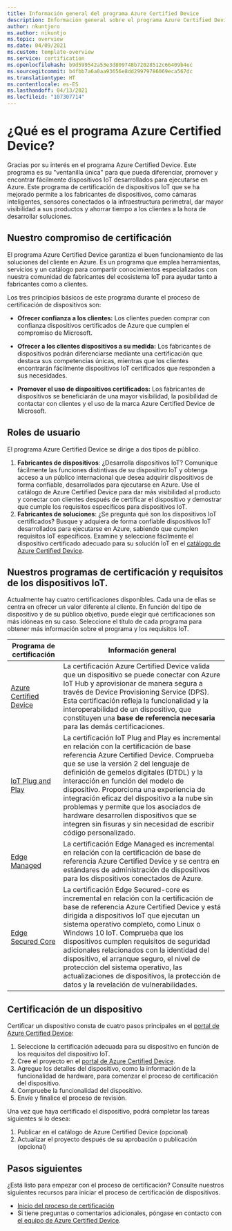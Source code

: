 ```yaml
---
title: Información general del programa Azure Certified Device
description: Información general sobre el programa Azure Certified Device para nuestros asociados y clientes Use estos recursos para iniciar el proceso de certificación de dispositivos. Descubra cómo certificar el dispositivo, desde los requisitos del dispositivo IoT a la publicación del dispositivo.
author: nkuntjoro
ms.author: nikuntjo
ms.topic: overview
ms.date: 04/09/2021
ms.custom: template-overview
ms.service: certification
ms.openlocfilehash: b9d599542a53e3d809748b72028512c66409b4ec
ms.sourcegitcommit: b4fbb7a6a0aa93656e8dd29979786069eca567dc
ms.translationtype: HT
ms.contentlocale: es-ES
ms.lasthandoff: 04/13/2021
ms.locfileid: "107307714"
---
```

# <a name="what-is-the-azure-certified-device-program"></a>¿Qué es el programa Azure Certified Device?

Gracias por su interés en el programa Azure Certified Device. Este programa es su "ventanilla única" para que pueda diferenciar, promover y encontrar fácilmente dispositivos IoT desarrollados para ejecutarse en Azure. Este programa de certificación de dispositivos IoT que se ha mejorado permite a los fabricantes de dispositivos, como cámaras inteligentes, sensores conectados o la infraestructura perimetral, dar mayor visibilidad a sus productos y ahorrar tiempo a los clientes a la hora de desarrollar soluciones.

## <a name="our-certification-promise"></a>Nuestro compromiso de certificación

El programa Azure Certified Device garantiza el buen funcionamiento de las soluciones del cliente en Azure. Es un programa que emplea herramientas, servicios y un catálogo para compartir conocimientos especializados con nuestra comunidad de fabricantes del ecosistema IoT para ayudar tanto a fabricantes como a clientes.

Los tres principios básicos de este programa durante el proceso de certificación de dispositivos son:

- **Ofrecer confianza a los clientes:** Los clientes pueden comprar con confianza dispositivos certificados de Azure que cumplen el compromiso de Microsoft.

- **Ofrecer a los clientes dispositivos a su medida:** Los fabricantes de dispositivos podrán diferenciarse mediante una certificación que destaca sus competencias únicas, mientras que los clientes encontrarán fácilmente dispositivos IoT certificados que responden a sus necesidades.

- **Promover el uso de dispositivos certificados:** Los fabricantes de dispositivos se beneficiarán de una mayor visibilidad, la posibilidad de contactar con clientes y el uso de la marca Azure Certified Device de Microsoft.

## <a name="user-roles"></a>Roles de usuario

El programa Azure Certified Device se dirige a dos tipos de público.

1. **Fabricantes de dispositivos**: ¿Desarrolla dispositivos IoT? Comunique fácilmente las funciones distintivas de su dispositivo IoT y obtenga acceso a un público internacional que desea adquirir dispositivos de forma confiable, desarrollados para ejecutarse en Azure. Use el catálogo de Azure Certified Device para dar más visibilidad al producto y conectar con clientes después de certificar el dispositivo y demostrar que cumple los requisitos específicos para dispositivos IoT.
1.  **Fabricantes de soluciones**: ¿Se pregunta qué son los dispositivos IoT certificados? Busque y adquiera de forma confiable dispositivos IoT desarrollados para ejecutarse en Azure, sabiendo que cumplen requisitos IoT específicos. Examine y seleccione fácilmente el dispositivo certificado adecuado para su solución IoT en el [catálogo de Azure Certified Device](https://devicecatalog.azure.com/).

## <a name="our-certification-programs-and-iot-device-requirements"></a>Nuestros programas de certificación y requisitos de los dispositivos IoT.

Actualmente hay cuatro certificaciones disponibles. Cada una de ellas se centra en ofrecer un valor diferente al cliente. En función del tipo de dispositivo y de su público objetivo, puede elegir qué certificaciones son más idóneas en su caso. Seleccione el título de cada programa para obtener más información sobre el programa y los requisitos IoT.

| Programa de certificación         |  Información general                      |
------------------------------|-------------------------------------------------|
| [Azure Certified Device](program-requirements-azure-certified-device.md)          | La certificación Azure Certified Device valida que un dispositivo se puede conectar con Azure IoT Hub y aprovisionar de manera segura a través de Device Provisioning Service (DPS). Esta certificación refleja la funcionalidad y la interoperabilidad de un dispositivo, que constituyen una **base de referencia necesaria** para las demás certificaciones.          |
| [IoT Plug and Play](program-requirements-pnp.md) | La certificación IoT Plug and Play es incremental en relación con la certificación de base referencia Azure Certified Device. Comprueba que se use la versión 2 del lenguaje de definición de gemelos digitales (DTDL) y la interacción en función del modelo de dispositivo. Proporciona una experiencia de integración eficaz del dispositivo a la nube sin problemas y permite que los asociados de hardware desarrollen dispositivos que se integren sin fisuras y sin necesidad de escribir código personalizado.  |
| [Edge Managed](program-requirements-edge-managed.md) | La certificación Edge Managed es incremental en relación con la certificación de base de referencia Azure Certified Device y se centra en estándares de administración de dispositivos para los dispositivos conectados de Azure.  |
| [Edge Secured Core](program-requirements-edge-secured-core.md)                             | La certificación Edge Secured-core es incremental en relación con la certificación de base de referencia Azure Certified Device y está dirigida a dispositivos IoT que ejecutan un sistema operativo completo, como Linux o Windows 10 IoT. Comprueba que los dispositivos cumplen requisitos de seguridad adicionales relacionados con la identidad del dispositivo, el arranque seguro, el nivel de protección del sistema operativo, las actualizaciones de dispositivos, la protección de datos y la revelación de vulnerabilidades. |

## <a name="how-to-certify-your-device"></a>Certificación de un dispositivo

Certificar un dispositivo consta de cuatro pasos principales en el [portal de Azure Certified Device](https://certify.azure.com):

1. Seleccione la certificación adecuada para su dispositivo en función de los requisitos del dispositivo IoT.
1. Cree el proyecto en el [portal de Azure Certified Device](https://certify.azure.com).
1. Agregue los detalles del dispositivo, como la información de la funcionalidad de hardware, para comenzar el proceso de certificación del dispositivo.
1. Compruebe la funcionalidad del dispositivo.
1. Envíe y finalice el proceso de revisión.

Una vez que haya certificado el dispositivo, podrá completar las tareas siguientes si lo desea:

1. Publicar en el catálogo de Azure Certified Device (opcional)
1. Actualizar el proyecto después de su aprobación o publicación (opcional)

## <a name="next-steps"></a>Pasos siguientes

¿Está listo para empezar con el proceso de certificación? Consulte nuestros siguientes recursos para iniciar el proceso de certificación de dispositivos.

- [Inicio del proceso de certificación](tutorial-00-selecting-your-certification.md)
- Si tiene preguntas o comentarios adicionales, póngase en contacto con [el equipo de Azure Certified Device](mailto:iotcert@microsoft.com).

